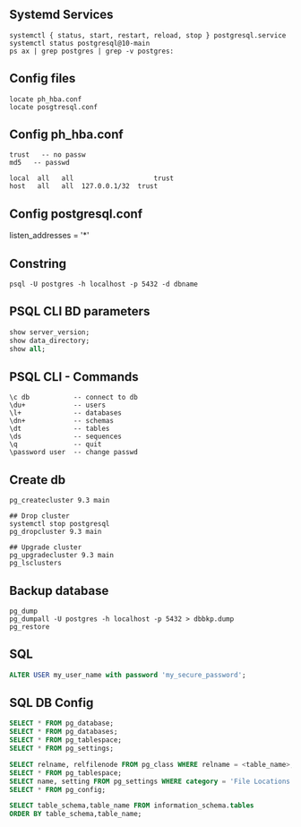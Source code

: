 ## Systemd Services
```console
systemctl { status, start, restart, reload, stop } postgresql.service
systemctl status postgresql@10-main
ps ax | grep postgres | grep -v postgres:
```

## Config files
```console
locate ph_hba.conf
locate posgtresql.conf
```

## Config ph_hba.conf
```console
trust	-- no passw
md5	  -- passwd

local  all   all   			        trust
host   all   all  127.0.0.1/32  trust
```

## Config postgresql.conf
listen_addresses = '*'

## Constring
```console
psql -U postgres -h localhost -p 5432 -d dbname
```

## PSQL CLI BD parameters
```sql
show server_version;
show data_directory;
show all;
```

## PSQL CLI - Commands
```console
\c db			-- connect to db
\du+			-- users
\l+				-- databases
\dn+			-- schemas
\dt				-- tables
\ds				-- sequences
\q				-- quit
\password user	-- change passwd
```

## Create db 
```console
pg_createcluster 9.3 main

## Drop cluster
systemctl stop postgresql 
pg_dropcluster 9.3 main

## Upgrade cluster
pg_upgradecluster 9.3 main
pg_lsclusters 
```

## Backup database
```console
pg_dump
pg_dumpall -U postgres -h localhost -p 5432 > dbbkp.dump
pg_restore
```

## SQL 
```sql
ALTER USER my_user_name with password 'my_secure_password';
```

## SQL DB Config
```sql
SELECT * FROM pg_database;
SELECT * FROM pg_databases;
SELECT * FROM pg_tablespace;
SELECT * FROM pg_settings;

SELECT relname, relfilenode FROM pg_class WHERE relname = <table_name>; 
SELECT * FROM pg_tablespace;
SELECT name, setting FROM pg_settings WHERE category = 'File Locations';
SELECT * FROM pg_config;

SELECT table_schema,table_name FROM information_schema.tables
ORDER BY table_schema,table_name;
```
